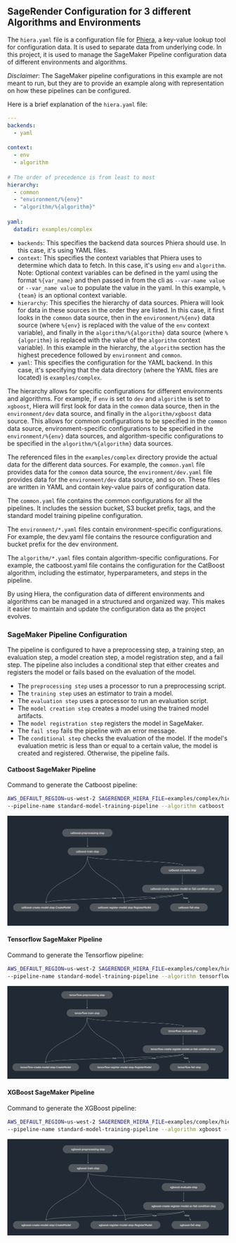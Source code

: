 ## SageRender Configuration for 3 different Algorithms and Environments

The `hiera.yaml` file is a configuration file for [Phiera](https://github.com/nike-inc/phiera), a key-value lookup tool
for configuration data. It is used to separate data from underlying code. In this project, it is used to manage the
SageMaker Pipeline configuration data of different environments and algorithms.

_Disclaimer_: The SageMaker pipeline configurations in this example are not meant to run, but they are to provide an
example along with representation on how these pipelines can be configured.

Here is a brief explanation of the `hiera.yaml` file:

```yaml
---
backends:
  - yaml

context:
  - env
  - algorithm

# The order of precedence is from least to most
hierarchy:
  - common
  - "environment/%{env}"
  - "algorithm/%{algorithm}"

yaml:
  datadir: examples/complex
```

- `backends`: This specifies the backend data sources Phiera should use. In this case, it's using YAML files.
- `context`: This specifies the context variables that Phiera uses to determine which data to fetch. In this case, it's
  using `env` and `algorithm`. Note: Optional context variables can be defined in the yaml using the format
  `%{var_name}` and then passed in from the cli as `--var-name value` or `--var_name value` to populate the value in
  the yaml. In this example, `%{team}` is an optional context variable.
- `hierarchy`: This specifies the hierarchy of data sources. Phiera will look for data in these sources in the order
  they are listed. In this case, it first looks in the `common` data source, then in the `environment/%{env}` data
  source (where `%{env}` is replaced with the value of the `env` context variable), and finally in the
  `algorithm/%{algorithm}` data source (where `%{algorithm}` is replaced with the value of the `algorithm` context
  variable). In this example in the hierarchy, the `algorithm` section has the highest precedence followed by
  `environment` and `common`.
- `yaml`: This specifies the configuration for the YAML backend. In this case, it's specifying that the data directory
  (where the YAML files are located) is `examples/complex`.

The hierarchy allows for specific configurations for different environments and algorithms. For example, if `env` is
set to `dev` and `algorithm` is set to `xgboost`, Hiera will first look for data in the `common` data source, then in
the `environment/dev` data source, and finally in the `algorithm/xgboost` data source. This allows for common
configurations to be specified in the `common` data source, environment-specific configurations to be specified in the
`environment/%{env}` data sources, and algorithm-specific configurations to be specified in the
`algorithm/%{algorithm}` data sources.

The referenced files in the `examples/complex` directory provide the actual data for the different data sources.
For example, the `common.yaml` file provides data for the `common` data source, the `environment/dev.yaml` file
provides data for the `environment/dev` data source, and so on. These files are written in YAML and contain key-value
pairs of configuration data.

The `common.yaml` file contains the common configurations for all the pipelines. It includes the session bucket, S3
bucket prefix, tags, and the standard model training pipeline configuration.

The `environment/*.yaml` files contain environment-specific configurations. For example, the dev.yaml file contains the
resource configuration and bucket prefix for the dev environment.

The `algorithm/*.yaml` files contain algorithm-specific configurations. For example, the catboost.yaml file contains
the configuration for the CatBoost algorithm, including the estimator, hyperparameters, and steps in the pipeline.

By using Hiera, the configuration data of different environments and algorithms can be managed in a structured and
organized way. This makes it easier to maintain and update the configuration data as the project evolves.

### SageMaker Pipeline Configuration
The pipeline is configured to have a preprocessing step, a training step, an evaluation step, a model creation step,
a model registration step, and a fail step. The pipeline also includes a conditional step that either creates and
registers the model or fails based on the evaluation of the model.
* The `preprocessing step` uses a processor to run a preprocessing script.
* The `training step` uses an estimator to train a model.
* The `evaluation step` uses a processor to run an evaluation script.
* The `model creation step` creates a model using the trained model artifacts.
* The `model registration step` registers the model in SageMaker.
* The `fail step` fails the pipeline with an error message.
* The `conditional step` checks the evaluation of the model. If the model's evaluation metric is less than or equal to a
  certain value, the model is created and registered. Otherwise, the pipeline fails.

#### Catboost SageMaker Pipeline

Command to generate the Catboost pipeline:

```bash
AWS_DEFAULT_REGION=us-west-2 SAGERENDER_HIERA_FILE=examples/complex/hiera.yaml sagerender upsert-pipeline \
--pipeline-name standard-model-training-pipeline --algorithm catboost --env dev --team mlops
```

![](../../extras/catboost-pipeline.png)

#### Tensorflow SageMaker Pipeline

Command to generate the Tensorflow pipeline:

```bash
AWS_DEFAULT_REGION=us-west-2 SAGERENDER_HIERA_FILE=examples/complex/hiera.yaml sagerender upsert-pipeline \
--pipeline-name standard-model-training-pipeline --algorithm tensorflow --env dev --team mlops
```

![](../../extras/tensorflow-pipeline.png)

#### XGBoost SageMaker Pipeline
Command to generate the XGBoost pipeline:

```bash
AWS_DEFAULT_REGION=us-west-2 SAGERENDER_HIERA_FILE=examples/complex/hiera.yaml sagerender upsert-pipeline \
--pipeline-name standard-model-training-pipeline --algorithm xgboost --env dev --team mlops
```

![](../../extras/xgboost-pipeline.png)
